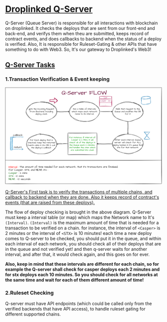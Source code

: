 
# <u>Droplinked Q-Server</u>
Q-Server (Queue Server) is responsible for all interactions with blockchain on droplinked. It checks the deploys that are sent from our front-end and back-end, and verifys them when theu are submitted, keeps record of contract events, and does callbacks to backend when the status of a deploy is verified. Also, It is responsible for Ruleset-Gating & other APIs that have something to do with Web3. So, It's our gateway to Droplinked's Web3!


## <u>Q-Server Tasks</u>

### 1.Transaction Verification & Event keeping

![qs](QFlow.png)


<u>Q-Server's First task is to verify the transactions of multiple chains, and callback to backend when they are done. Also it keeps record of contract's events (that are raised from these deploys). </u>

The flow of deploy checking is brought in the above diagram. Q-Server must keep a interval table (or map) which maps the Network name to It's `(Interval)`. `(Interval)` is the maximum amount of time that is needed for a transaction to be verified on a chain. for instance, the interval of `<Casper>` is 2 minutes or the interval of `<STX>` is 10 minutes! each time a new deploy comes to Q-server to be checked, you should put it in the queue, and within each interval of each network, you should check all of their deploys that are in the queue and not verified yet! and then q-server waits for another interval, and after that, it would check again, and this goes on for ever. 

<b>Also, keep in mind that these intervals are different for each chain, so for example the Q-server shall check for casper deploys each 2 minutes and for stx deploys each 10 minutes. So you should check for all networks at the same time and wait for each of them different amount of time!</b>

### 2.Ruleset Checking

Q-server must have API endpoints (which could be called only from the verified backends that have API access), to handle ruleset gating for different supported chains.